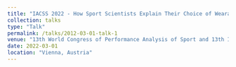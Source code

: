 ```yaml
---
title: "IACSS 2022 - How Sport Scientists Explain Their Choice of Wearable"
collection: talks
type: "Talk"
permalink: /talks/2012-03-01-talk-1
venue: "13th World Congress of Performance Analysis of Sport and 13th International Symposium on Computer Science in Sport"
date: 2022-03-01
location: "Vienna, Austria"
---
```



